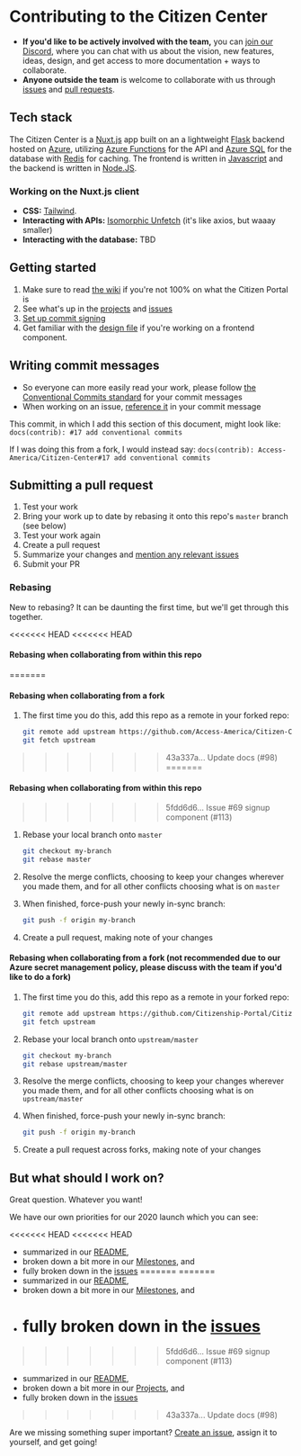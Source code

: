 # Contributing to the Citizen Center

- **If you'd like to be actively involved with the team,** you can [join our Discord](https://discord.gg/n74rXDV), where you can chat with us about the vision, new features, ideas, design, and get access to more documentation + ways to collaborate.
- **Anyone outside the team** is welcome to collaborate with us through [issues](https://github.com/Access-America/Citizen-Center/issues) and [pull requests](https://help.github.com/en/github/collaborating-with-issues-and-pull-requests/creating-a-pull-request-from-a-fork).

## Tech stack

The Citizen Center is a [Nuxt.js](https://nuxtjs.org/) app built on an a lightweight [Flask](https://github.com/pallets/flask) backend hosted on [Azure](https://azure.microsoft.com/en-us/), utilizing [Azure Functions](https://docs.microsoft.com/en-us/azure/azure-functions/functions-overview) for the API and [Azure SQL](https://docs.microsoft.com/en-us/azure/azure-sql/database/) for the database with [Redis](https://redis.io/documentation) for caching. The frontend is written in [Javascript](https://developer.mozilla.org/en-US/docs/Web/JavaScript) and the backend is written in [Node.JS](https://nodejs.org/en/about/).

### Working on the Nuxt.js client

- **CSS:** [Tailwind](https://tailwindcss.com/#what-is-tailwind).
- **Interacting with APIs:** [Isomorphic Unfetch](https://github.com/developit/unfetch/tree/master/packages/isomorphic-unfetch) (it's like axios, but waaay smaller)
- **Interacting with the database:** TBD

## Getting started

1. Make sure to read [the wiki](https://github.com/Access-America/Citizen-Center/wiki) if you're not 100% on what the Citizen Portal is
2. See what's up in the [projects](https://github.com/Access-America/Citizen-Center/projects) and [issues](https://github.com/Access-America/Citizen-Center/issues)
3. [Set up commit signing](https://help.github.com/en/github/authenticating-to-github/signing-commits)
4. Get familiar with the [design file](https://www.figma.com/file/h0KXgHOhxSyttyzsosd2aN/Citizenship-Center?node-id=245%3A395) if you're working on a frontend component.

## Writing commit messages

- So everyone can more easily read your work, please follow [the Conventional Commits standard](https://www.conventionalcommits.org/) for your commit messages
- When working on an issue, [reference it](https://help.github.com/en/github/writing-on-github/autolinked-references-and-urls#issues-and-pull-requests) in your commit message

This commit, in which I add this section of this document, might look like:
`docs(contrib): #17 add conventional commits`

If I was doing this from a fork, I would instead say:
`docs(contrib): Access-America/Citizen-Center#17 add conventional commits`

## Submitting a pull request

1. Test your work
2. Bring your work up to date by rebasing it onto this repo's `master` branch (see below)
3. Test your work again
4. Create a pull request
5. Summarize your changes and [mention any relevant issues](https://help.github.com/en/github/writing-on-github/autolinked-references-and-urls#issues-and-pull-requests)
6. Submit your PR

### Rebasing

New to rebasing? It can be daunting the first time, but we'll get through this together.

<<<<<<< HEAD
<<<<<<< HEAD
#### Rebasing when collaborating from within this repo
=======
#### Rebasing when collaborating from a fork

1. The first time you do this, add this repo as a remote in your forked repo:

   ```sh
   git remote add upstream https://github.com/Access-America/Citizen-Center.git
   git fetch upstream
   ```
>>>>>>> 43a337a... Update docs (#98)
=======
#### Rebasing when collaborating from within this repo
>>>>>>> 5fdd6d6... Issue #69 signup component (#113)

1. Rebase your local branch onto `master`

   ```sh
   git checkout my-branch
   git rebase master
   ```

2. Resolve the merge conflicts, choosing to keep your changes wherever you made them, and for all other conflicts choosing what is on `master`
3. When finished, force-push your newly in-sync branch:

   ```sh
   git push -f origin my-branch
   ```

4. Create a pull request, making note of your changes

#### Rebasing when collaborating from a fork (not recommended due to our Azure secret management policy, please discuss with the team if you'd like to do a fork)

1. The first time you do this, add this repo as a remote in your forked repo:

   ```sh
   git remote add upstream https://github.com/Citizenship-Portal/Citizen-Center.git
   git fetch upstream
   ```

2. Rebase your local branch onto `upstream/master`

   ```sh
   git checkout my-branch
   git rebase upstream/master
   ```

3. Resolve the merge conflicts, choosing to keep your changes wherever you made them, and for all other conflicts choosing what is on `upstream/master`
4. When finished, force-push your newly in-sync branch:

   ```sh
   git push -f origin my-branch
   ```

5. Create a pull request across forks, making note of your changes

## But what should I work on?

Great question. Whatever you want!

We have our own priorities for our 2020 launch which you can see:

<<<<<<< HEAD
<<<<<<< HEAD
- summarized in our [README](https://github.com/Citizenship-Portal/Citizen-Center/blob/master/README.md),
- broken down a bit more in our [Milestones](https://github.com/Access-America/Citizen-Center/milestones), and
- fully broken down in the [issues](https://github.com/Citizenship-Portal/Citizen-Center/issues)
=======
=======
- summarized in our [README](https://github.com/Citizenship-Portal/Citizen-Center/blob/master/README.md),
- broken down a bit more in our [Milestones](https://github.com/Access-America/Citizen-Center/milestones), and
- # fully broken down in the [issues](https://github.com/Citizenship-Portal/Citizen-Center/issues)
>>>>>>> 5fdd6d6... Issue #69 signup component (#113)
- summarized in our [README](https://github.com/Access-America/Citizen-Center/blob/master/README.md),
- broken down a bit more in our [Projects](https://github.com/Access-America/Citizen-Center/projects), and
- fully broken down in the [issues](https://github.com/Access-America/Citizen-Center/issues)
>>>>>>> 43a337a... Update docs (#98)

Are we missing something super important? [Create an issue](https://github.com/Access-America/Citizen-Center/issues/new), assign it to yourself, and get going!
